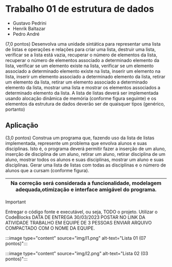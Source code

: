 # Trabalho 01 de estrutura de dados
- Gustavo Pedrini
- Henrik Baltazar
- Pedro André 

(7,0 pontos) Desenvolva uma unidade sintática para representar uma lista de listas e operações e
relações para criar uma lista, destruir uma lista, verificar se a lista está vazia, recuperar o número de
elementos da lista, recuperar o número de elementos associado a determinado elemento da lista,
verificar se um elemento existe na lista, verificar se um elemento associado a determinado elemento
existe na lista, inserir um elemento na lista, inserir um elemento associado a determinado elemento da
lista, retirar um elemento da lista, retirar um elemento associado a determinado elemento da lista,
mostrar uma lista e mostrar os elementos associados a determinado elemento da lista.
A lista de listas deverá ser implementada usando alocação dinâmica de memória (conforme figura
seguinte) e os elementos da estrutura de dados deverão ser de quaisquer tipos (genérico, portanto)

## Aplicação
(3,0 pontos) Construa um programa que, fazendo uso da lista de listas implementada, represente um
problema que envolva alunos e suas disciplinas. Isto é, o programa deverá permitir fazer a inserção de
um aluno, inserção de disciplina de um aluno, retirar um aluno, retirar disciplina de um aluno, mostrar
todos os alunos e suas disciplinas, mostrar um aluno e suas disciplinas.
Gerar uma lista de listas com todas as disciplinas e o número de alunos que a cursam (conforme figura).


|Na correção será considerada a funcionalidade, modelagem adequada,otimização e interface amigável do programa.  |
|---------|

> [!IMPORTANT]
> Entregar o código fonte e executável, ou seja, TODO o projeto. 
> Utilizar o CodeBlocks 
> DATA DE ENTREGA 30/03/2023
> POSTAR NO LINK DA ATIVIDADE
> TRABALHO EM EQUIPE DE 3 PESSOAS
> ENVIAR ARQUIVO COMPACTADO COM O NOME DA EQUIPE.

:::image type="content" source="img/l1.png" alt-text="Lista 01 (07 pontos)":::

:::image type="content" source="img/l2.png" alt-text="Lista 02 (03 pontos)":::